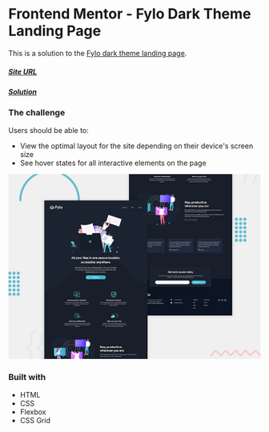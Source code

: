 # Frontend Mentor - Fylo Dark Theme Landing Page

This is a solution to the [Fylo dark theme landing page](https://www.frontendmentor.io/challenges/fylo-dark-theme-landing-page-5ca5f2d21e82137ec91a50fd).

##### [Site URL](https://fylo-dark-theme-fawn.vercel.app/) 
##### [Solution](https://www.frontendmentor.io/solutions/fylo-dark-theme-landing-page-IHOjX4Pln)

### The challenge

Users should be able to:

- View the optimal layout for the site depending on their device's screen size
- See hover states for all interactive elements on the page

![](./design/desktop-preview.jpg)

### Built with
- HTML
- CSS 
- Flexbox
- CSS Grid
